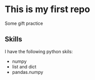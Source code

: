 # This is my first repo

 Some gift practice

## Skills

 I have the following python skils:
  - numpy 
  - list and dict
  - pandas.numpy